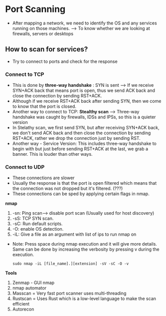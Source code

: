 # Port Scanning

* After mapping a network, we need to identify the OS and any services running on those machines. --> To know whether we are looking at firewalls, servers or desktops

## How to scan for services?
* Try to connect to ports and check for the response

### Connect to TCP
* This is done by **three-way handshake** : SYN is sent --> If we receive SYN+ACK back that means port is open, thus we send ACK back and close the connection by sending RST+ACK.
* Although if we receive RST+ACK back after sending SYN, then we come to know that the port is closed.
* Another way to connect to TCP: **Stealthy scan** --> Three-way handshake was caught by firewalls, IDSs and IPSs, so this is a quieter version
* In Stelathy scan, we first send SYN, but after receiving SYN+ACK back, we don't send ACK back and then close the connection by sending RST+ACK, rather we drop the connection just by sending RST.
* Another way - Service Version: This includes three-way handshake to begin with but just before sending RST+ACK at the last, we grab a banner. This is louder than other ways.


### Connect to UDP
* These connections are slower
* Usually the response is that the port is open filtered which means that the connection was not dropped but it's filtered. (???)
* These connections can be sped by applying certain flags in nmap.

**nmap**
1. -sn: Ping scan--> disable port scan (Usually used for host discovery)
2. -sS: TCP SYN scan.
3. -sC: Run default scripts.
4. -O: enable OS detection.
5. -iL: Give a file as an argument with list of ips to run nmap on

* Note: Press space during nmap execution and it will give more details. Same can be done by increasing the verbosity by pressing v during the execution.

  ` sudo nmap -iL [file_name].][extension] -sV -sC -O -v `

**Tools**
1. Zenmap - GUI nmap
2. nmap automator
3. Masscan = Very fast port scanner uses multi-threading
4. Rustscan = Uses Rust which is a low-level language to make the scan efficient
5. Autorecon
